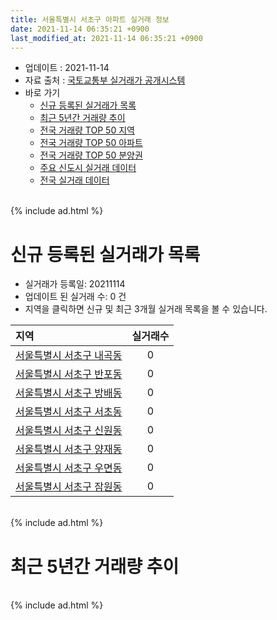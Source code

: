 ```yaml
---
title: 서울특별시 서초구 아파트 실거래 정보
date: 2021-11-14 06:35:21 +0900
last_modified_at: 2021-11-14 06:35:21 +0900
---
```


* 업데이트 : 2021-11-14
* 자료 출처 : [국토교통부 실거래가 공개시스템](http://rt.molit.go.kr)
* 바로 가기
    * [신규 등록된 실거래가 목록](#신규-등록된-실거래가-목록)
    * [최근 5년간 거래량 추이](#최근-5년간-거래량-추이)
    * [전국 거래량 TOP 50 지역](https://inasie.github.io/apt-trade-info/최근-3개월-전국에서-가장-거래가-많이-발생한-지역)
    * [전국 거래량 TOP 50 아파트](https://inasie.github.io/apt-trade-info/최근-3개월-전국에서-가장-거래가-많이-발생한-아파트)
    * [전국 거래량 TOP 50 분양권](https://inasie.github.io/apt-trade-info/최근-3개월-전국에서-가장-거래가-많이-발생한-분양권)
    * [주요 신도시 실거래 데이터](https://inasie.github.io/apt-trade-info/주요-신도시)
    * [전국 실거래 데이터](https://inasie.github.io/apt-trade-info/전국)

<br>
{% include ad.html %}
<br>

# 신규 등록된 실거래가 목록
* 실거래가 등록일: 20211114
* 업데이트 된 실거래 수: 0 건
* 지역을 클릭하면 신규 및 최근 3개월 실거래 목록을 볼 수 있습니다.


|지역|실거래수|
|:---|:---:|
|[서울특별시 서초구 내곡동](https://inasie.github.io/apt-trade-info/서울특별시-서초구-내곡동)|0|
|[서울특별시 서초구 반포동](https://inasie.github.io/apt-trade-info/서울특별시-서초구-반포동)|0|
|[서울특별시 서초구 방배동](https://inasie.github.io/apt-trade-info/서울특별시-서초구-방배동)|0|
|[서울특별시 서초구 서초동](https://inasie.github.io/apt-trade-info/서울특별시-서초구-서초동)|0|
|[서울특별시 서초구 신원동](https://inasie.github.io/apt-trade-info/서울특별시-서초구-신원동)|0|
|[서울특별시 서초구 양재동](https://inasie.github.io/apt-trade-info/서울특별시-서초구-양재동)|0|
|[서울특별시 서초구 우면동](https://inasie.github.io/apt-trade-info/서울특별시-서초구-우면동)|0|
|[서울특별시 서초구 잠원동](https://inasie.github.io/apt-trade-info/서울특별시-서초구-잠원동)|0|


<br>
{% include ad.html %}
<br>

# 최근 5년간 거래량 추이


<div style="width:100%;">
    <canvas id="deal_progress" height="200"></canvas>
</div>

<script>
new Chart(document.getElementById("deal_progress"), {
    type: 'line',
    data: {
        labels: ['201611','201612','201701','201702','201703','201704','201705','201706','201707','201708','201709','201710','201711','201712','201801','201802','201803','201804','201805','201806','201807','201808','201809','201810','201811','201812','201901','201902','201903','201904','201905','201906','201907','201908','201909','201910','201911','201912','202001','202002','202003','202004','202005','202006','202007','202008','202009','202010','202011','202012','202101','202102','202103','202104','202105','202106','202107','202108','202109','202110','202111'],
        datasets: [{
            label: '매매',
            pointRadius: 1,
            data: [213, 170, 176, 266, 414, 541, 775, 533, 660, 235, 377, 343, 414, 469, 651, 279, 311, 156, 164, 166, 284, 606, 267, 122, 64, 61, 46, 42, 66, 129, 262, 362, 513, 252, 330, 480, 438, 317, 123, 181, 121, 95, 213, 572, 468, 293, 201, 238, 328, 462, 290, 212, 215, 420, 488, 211, 207, 170, 128, 96, 4],
            borderColor: "rgba(255, 201, 14, 1)",
            backgroundColor: "rgba(255, 201, 14, 0.5)",
            fill: false,
            lineTension: 0
        },{
            label: '전월세',
            pointRadius: 1,
            data: [867, 1200, 843, 895, 886, 801, 724, 706, 721, 806, 786, 740, 802, 962, 991, 909, 900, 680, 739, 777, 906, 938, 738, 826, 669, 911, 909, 755, 756, 592, 561, 675, 729, 775, 552, 782, 776, 1085, 951, 1002, 692, 645, 788, 878, 1071, 888, 709, 875, 990, 1051, 793, 714, 888, 1385, 1624, 1010, 767, 1215, 604, 710, 135],
            borderColor: "rgba(0, 141, 185, 1)",
            backgroundColor: "rgba(0, 141, 185, 0.5)",
            fill: false,
            lineTension: 0
        }
        ]
    },
    options: {
        responsive: true,
        title: {
            display: false
        },
        tooltips: {
            mode: 'index',
            intersect: false
        },
        hover: {
            mode: 'nearest',
            intersect: true
        },
        scales: {
            xAxes: [{
                display: true,
                scaleLabel: {
                    display: true,
                    labelString: '년/월'
                }
            }],
            yAxes: [{
                display: true,
                ticks: {
                    suggestedMin: 0,
                },
                scaleLabel: {
                    display: true,
                    labelString: '실거래 수'
                }
            }]
        }
    }
});

</script>


<br>
{% include ad.html %}
<br>


